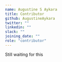 ```yaml
---
name: Augustine S Aykara
title: Contributor
github: AugustineAykara
twitter: ""
linkedin: ""
slack: ""
joining_date: ""
role: "contributor"
---
```


Still waiting for this
